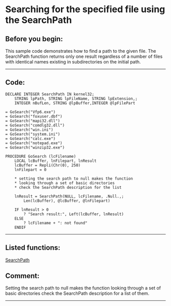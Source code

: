 
# Searching for the specified file using the SearchPath

## Before you begin:
This sample code demonstrates how to find a path to the given file. The SearchPath function returns only one result regardless of a number of files with identical names existing in subdirectories on the initial path.  
  
***  


## Code:
```foxpro  
DECLARE INTEGER SearchPath IN kernel32;
	STRING lpPath, STRING lpFileName, STRING lpExtension,;
	INTEGER nBufLen, STRING @lpBuffer,INTEGER @lpFilePart

= GoSearch("Vfp6.exe")
= GoSearch("foxuser.dbf")
= GoSearch("mapi32.dll")
= GoSearch("comdlg32.dll")
= GoSearch("win.ini")
= GoSearch("system.ini")
= GoSearch("calc.exe")
= GoSearch("notepad.exe")
= GoSearch("winzip32.exe")

PROCEDURE GoSearch (lcFilename)
	LOCAL lcBuffer, lnFilepart, lnResult
	lcBuffer = Repli(Chr(0), 250)
	lnFilepart = 0

	* setting the search path to null makes the function
	* looking through a set of basic directories
	* check the SearchPath description for the list

	lnResult = SearchPath(NULL, lcFilename, .Null.,;
		Len(lcBuffer), @lcBuffer, @lnFilepart)

	IF lnResult > 0
		? "Search result:", Left(lcBuffer, lnResult)
	ELSE
		? lcFilename + ": not found"
	ENDIF  
```  
***  


## Listed functions:
[SearchPath](../libraries/kernel32/SearchPath.md)  

## Comment:
Setting the search path to null makes the function looking through a set of basic directories check the SearchPath description for a list of them.  
  
***  

